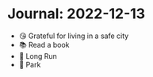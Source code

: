 # Journal: 2022-12-13

* 😘 Grateful for living in a safe city
* 📚 Read a book
* 🏃 Long Run
* 🌴 Park

